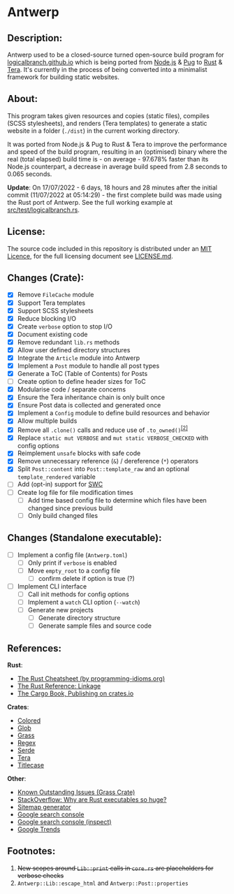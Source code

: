 # Antwerp
## Description:
Antwerp used to be a closed-source turned open-source build program for [logicalbranch.github.io](https://logicalbranch.github.io) which is being ported from [Node.js](https://nodejs.org/en/) & [Pug](https://pugjs.org/api/getting-started.html) to [Rust](https://www.rust-lang.org/) & [Tera](https://tera.netlify.app/). It's currently in the process of being converted into a minimalist framework for building static websites.

## About:
This program takes given resources and copies (static files), compiles (SCSS stylesheets), and renders (Tera templates) to generate a static website in a folder (`./dist`) in the current working directory.

It was ported from Node.js & Pug to Rust & Tera to improve the performance and speed of the build program, resulting in an (optimised) binary where the real (total elapsed) build time is - on average - 97.678% faster than its Node.js counterpart, a decrease in average build speed from 2.8 seconds to 0.065 seconds.

**Update**: On 17/07/2022 - 6 days, 18 hours and 28 minutes after the initial commit (11/07/2022 at 05:14:29) - the first complete build was made using the Rust port of Antwerp. See the full working example at [src/test/logicalbranch.rs](https://github.com/LogicalBranch/Antwerp/blob/master/src/test/logicalbranch.rs).

## License:
The source code included in this repository is distributed under an [MIT Licence](https://choosealicense.com/licenses/mit/), for the full licensing document see [LICENSE.md](https://github.com/LogicalBranch/Antwerp/blob/master/LICENSE.md).

## Changes (Crate):
- [x] Remove `FileCache` module
- [x] Support Tera templates
- [x] Support SCSS stylesheets
- [x] Reduce blocking I/O
- [x] Create `verbose` option to stop I/O
- [x] Document existing code
- [x] Remove redundant `lib.rs` methods
- [x] Allow user defined directory structures
- [x] Integrate the `Article` module into Antwerp
- [x] Implement a `Post` module to handle all post types
- [x] Generate a ToC (Table of Contents) for Posts
- [ ] Create option to define header sizes for ToC
- [x] Modularise code / separate concerns
- [x] Ensure the Tera inheritance chain is only built once
- [x] Ensure Post data is collected and generated once
- [x] Implement a `Config` module to define build resources and behavior
- [x] Allow multiple builds
- [x] Remove all `.clone()` calls and reduce use of `.to_owned()`<sup>[[2]](#footnotes)</sup>
- [x] Replace `static mut VERBOSE` and `mut static VERBOSE_CHECKED` with config options
- [x] Reimplement `unsafe` blocks with safe code
- [x] Remove unnecessary reference (`&`) / dereference (`*`) operators
- [x] Split `Post::content` into `Post::template_raw` and an optional `template_rendered` variable
- [ ] Add (opt-in) support for [SWC](https://swc.rs/)
- [ ] Create log file for file modification times
  - [ ] Add time based config file to determine which files have been changed since previous build
  - [ ] Only build changed files

## Changes (Standalone executable):
- [ ] Implement a config file (`Antwerp.toml`)
  - [ ] Only print if `verbose` is enabled
  - [ ] Move `empty_root` to a config file
    - [ ] confirm delete if option is true (?)
- [ ] Implement CLI interface
  - [ ] Call init methods for config options
  - [ ] Implement a `watch` CLI option (`--watch`)
  - [ ] Generate new projects
    - [ ] Generate directory structure
    - [ ] Generate sample files and source code

## References:
**Rust**:
* [The Rust Cheatsheet (by programming-idioms.org)](https://programming-idioms.org/cheatsheet/Rust)
* [The Rust Reference: Linkage](https://doc.rust-lang.org/reference/linkage.html)
* [The Cargo Book, Publishing on crates.io](https://doc.rust-lang.org/cargo/reference/publishing.html)

**Crates**:
* [Colored](https://crates.io/crates/colored)
* [Glob](https://crates.io/crates/glob)
* [Grass](https://crates.io/crates/grass)
* [Regex](https://crates.io/crates/regex)
* [Serde](https://crates.io/crates/serde)
* [Tera](https://crates.io/crates/tera)
* [Titlecase](https://crates.io/crates/titlecase)

**Other**:
* [Known Outstanding Issues (Grass Crate)](https://github.com/connorskees/grass/issues/19)
* [StackOverflow: Why are Rust executables so huge?](https://stackoverflow.com/a/29008355/10415695)
* [Sitemap generator](https://www.xml-sitemaps.com/)
* [Google search console](https://search.google.com/search-console/)
* [Google search console (inspect)](https://search.google.com/search-console/welcome?action=inspect)
* [Google Trends](https://trends.google.com/trends/?geo=GB)


## Footnotes:
1. ~~New scopes around `Lib::print` calls in `core.rs` are placeholders for verbose checks~~
2. `Antwerp::Lib::escape_html` and `Antwerp::Post::properties`
